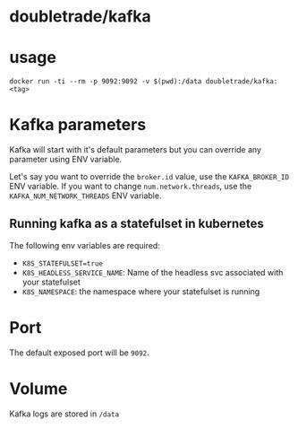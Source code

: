 # doubletrade/kafka

# usage

`docker run -ti --rm -p 9092:9092 -v $(pwd):/data doubletrade/kafka:<tag>`

# Kafka parameters

Kafka will start with it's default parameters but you can
override any parameter using ENV variable.

Let's say you want to override the `broker.id` value, use the `KAFKA_BROKER_ID` ENV variable.
If you want to change `num.network.threads`, use the `KAFKA_NUM_NETWORK_THREADS` ENV variable.

## Running kafka as a statefulset in kubernetes

The following env variables are required:

* `K8S_STATEFULSET=true`
* `K8S_HEADLESS_SERVICE_NAME`: Name of the headless svc associated with your statefulset
* `K8S_NAMESPACE`: the namespace where your statefulset is running

# Port

The default exposed port will be `9092`.

# Volume

Kafka logs are stored in `/data`

